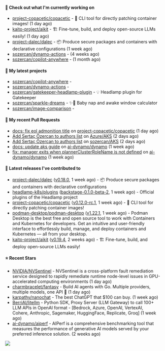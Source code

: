 #### 👷 Check out what I'm currently working on

- [project-copacetic/copacetic](https://github.com/project-copacetic/copacetic) - 🧵 CLI tool for directly patching container images! (1 day ago)
- [kaito-project/aikit](https://github.com/kaito-project/aikit) - 🏗️ Fine-tune, build, and deploy open-source LLMs easily! (1 day ago)
- [project-dalec/dalec](https://github.com/project-dalec/dalec) - 📦 Produce secure packages and containers with declarative configurations (1 week ago)
- [sozercan/dynamo-actions](https://github.com/sozercan/dynamo-actions) -  (4 weeks ago)
- [sozercan/copilot-anywhere](https://github.com/sozercan/copilot-anywhere) -  (1 month ago)

#### 🌱 My latest projects

- [sozercan/copilot-anywhere](https://github.com/sozercan/copilot-anywhere) - 
- [sozercan/dynamo-actions](https://github.com/sozercan/dynamo-actions) - 
- [sozercan/gatekeeper-headlamp-plugin](https://github.com/sozercan/gatekeeper-headlamp-plugin) - 💡 Headlamp plugin for Gatekeeper
- [sozercan/sparkle-dreams](https://github.com/sozercan/sparkle-dreams) - ✨🌙 Baby nap and awake window calculator
- [sozercan/image-comparison](https://github.com/sozercan/image-comparison) - 

#### 🔨 My recent Pull Requests

- [docs: fix eol admonition title](https://github.com/project-copacetic/copacetic/pull/1351) on [project-copacetic/copacetic](https://github.com/project-copacetic/copacetic) (1 day ago)
- [Add Sertaç Özercan to authors list](https://github.com/Azure/AKS/pull/5378) on [Azure/AKS](https://github.com/Azure/AKS) (2 days ago)
- [Add Sertaç Özercan to authors list](https://github.com/sozercan/AKS/pull/1) on [sozercan/AKS](https://github.com/sozercan/AKS) (2 days ago)
- [docs: update aks guide](https://github.com/ai-dynamo/dynamo/pull/3651) on [ai-dynamo/dynamo](https://github.com/ai-dynamo/dynamo) (1 week ago)
- [fix: manager exits when plannerClusterRoleName is not defined](https://github.com/ai-dynamo/dynamo/pull/3629) on [ai-dynamo/dynamo](https://github.com/ai-dynamo/dynamo) (1 week ago)

#### 🚀 Latest releases I've contributed to

- [project-dalec/dalec](https://github.com/project-dalec/dalec) ([v0.18.0](https://github.com/project-dalec/dalec/releases/tag/v0.18.0), 1 week ago) - 📦 Produce secure packages and containers with declarative configurations
- [headlamp-k8s/plugins](https://github.com/headlamp-k8s/plugins) ([backstage-0.1.0-beta-2](https://github.com/headlamp-k8s/plugins/releases/tag/backstage-0.1.0-beta-2), 1 week ago) - Official plugins of the Headlamp project
- [project-copacetic/copacetic](https://github.com/project-copacetic/copacetic) ([v0.12.0-rc.1](https://github.com/project-copacetic/copacetic/releases/tag/v0.12.0-rc.1), 1 week ago) - 🧵 CLI tool for directly patching container images!
- [podman-desktop/podman-desktop](https://github.com/podman-desktop/podman-desktop) ([v1.22.1](https://github.com/podman-desktop/podman-desktop/releases/tag/v1.22.1), 1 week ago) - Podman Desktop is the best free and open source tool to work with Containers and Kubernetes for developers. Get an intuitive and user-friendly interface to effortlessly build, manage, and deploy containers and Kubernetes — all from your desktop.
- [kaito-project/aikit](https://github.com/kaito-project/aikit) ([v0.19.4](https://github.com/kaito-project/aikit/releases/tag/v0.19.4), 2 weeks ago) - 🏗️ Fine-tune, build, and deploy open-source LLMs easily!

#### ⭐ Recent Stars

- [NVIDIA/NVSentinel](https://github.com/NVIDIA/NVSentinel) - NVSentinel is a cross-platform fault remediation service designed to rapidly remediate runtime node-level issues in GPU-accelerated computing environments (1 day ago)
- [charmbracelet/fantasy](https://github.com/charmbracelet/fantasy) - Build AI agents with Go. Multiple providers, multiple models, one API 🧙 (1 day ago)
- [karpathy/nanochat](https://github.com/karpathy/nanochat) - The best ChatGPT that $100 can buy. (1 week ago)
- [BerriAI/litellm](https://github.com/BerriAI/litellm) - Python SDK, Proxy Server (LLM Gateway) to call 100&#43; LLM APIs in OpenAI format - [Bedrock, Azure, OpenAI, VertexAI, Cohere, Anthropic, Sagemaker, HuggingFace, Replicate, Groq] (1 week ago)
- [ai-dynamo/aiperf](https://github.com/ai-dynamo/aiperf) - AIPerf is a comprehensive benchmarking tool that measures the performance of generative AI models served by your preferred inference solution. (2 weeks ago)

![](https://github-readme-stats.vercel.app/api?username=sozercan&theme=vision-friendly-dark&hide_border=false&include_all_commits=true&count_private=true)
